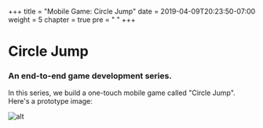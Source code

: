 +++
title = "Mobile Game: Circle Jump"
date = 2019-04-09T20:23:50-07:00
weight = 5
chapter = true
pre = "<i class='far fa-circle'></i> "
+++

# <i class="far fa-circle"></i> Circle Jump

### An end-to-end game development series.

In this series, we build a one-touch mobile game called "Circle Jump". Here's
a prototype image:

![alt](/godot_lessons/img/jump.gif)